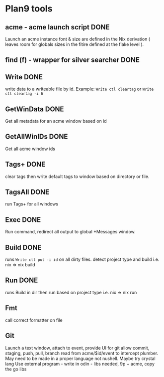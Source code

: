 # Plan9 tools

## acme - acme launch script DONE
Launch an acme instance font & size are defined in the Nix derivation ( leaves room for globals sizes in the fitire defined at the flake level ).

## find (f) - wrapper for silver searcher DONE

## Write DONE
write data to a writeable file by id. Example:
`Write ctl cleartag`
or
`Write ctl cleartag -i 6`

## GetWinData DONE
Get all metadata for an acme window based on id

## GetAllWinIDs DONE
Get all acme window ids

## Tags+ DONE
clear tags then
write default tags to window based on directory or file.

## TagsAll DONE
run Tags+ for all windows


## Exec DONE
Run command, redirect all output to global +Messages window.

## Build DONE
runs `Write ctl put -i id` on all dirty files.
detect project type and build i.e.
nix => nix build

## Run DONE
runs Build in dir then run based on project type i.e.
nix => nix run

## Fmt
call correct formatter on file

## Git
Launch a text window, attach to event,
provide UI for git allow commit, staging, push, pull, branch
read from acme/$id/event to intercept plumber. May need to be made in a proper language not nushell. Maybe try crystal lang
Use external program - write in odin - libs needed, 9p + acme, copy the go libs